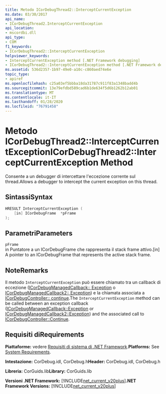 ```yaml
---
title: Metodo ICorDebugThread2::InterceptCurrentException
ms.date: 03/30/2017
api_name:
- ICorDebugThread2.InterceptCurrentException
api_location:
- mscordbi.dll
api_type:
- COM
f1_keywords:
- ICorDebugThread2::InterceptCurrentException
helpviewer_keywords:
- InterceptCurrentException method [.NET Framework debugging]
- ICorDebugThread2::InterceptCurrentException method [.NET Framework debugging]
ms.assetid: 536d2357-1b97-49e0-a10c-c860aed74e6e
topic_type:
- apiref
ms.openlocfilehash: c25a03ef5bbba18da31787c911f83a1348badd4b
ms.sourcegitcommit: 13e79efdbd589cad6b1de634f5d6b1262b12ab01
ms.translationtype: MT
ms.contentlocale: it-IT
ms.lasthandoff: 01/28/2020
ms.locfileid: "76791458"
---
```

# <a name="icordebugthread2interceptcurrentexception-method"></a><span data-ttu-id="da8fc-102">Metodo ICorDebugThread2::InterceptCurrentException</span><span class="sxs-lookup"><span data-stu-id="da8fc-102">ICorDebugThread2::InterceptCurrentException Method</span></span>
<span data-ttu-id="da8fc-103">Consente a un debugger di intercettare l'eccezione corrente sul thread.</span><span class="sxs-lookup"><span data-stu-id="da8fc-103">Allows a debugger to intercept the current exception on this thread.</span></span>  
  
## <a name="syntax"></a><span data-ttu-id="da8fc-104">Sintassi</span><span class="sxs-lookup"><span data-stu-id="da8fc-104">Syntax</span></span>  
  
```cpp  
HRESULT InterceptCurrentException (  
    [in] ICorDebugFrame  *pFrame  
);  
```  
  
## <a name="parameters"></a><span data-ttu-id="da8fc-105">Parametri</span><span class="sxs-lookup"><span data-stu-id="da8fc-105">Parameters</span></span>  
 `pFrame`  
 <span data-ttu-id="da8fc-106">in Puntatore a un ICorDebugFrame che rappresenta il stack frame attivo.</span><span class="sxs-lookup"><span data-stu-id="da8fc-106">[in] A pointer to an ICorDebugFrame that represents the active stack frame.</span></span>  
  
## <a name="remarks"></a><span data-ttu-id="da8fc-107">Note</span><span class="sxs-lookup"><span data-stu-id="da8fc-107">Remarks</span></span>  
 <span data-ttu-id="da8fc-108">Il metodo `InterceptCurrentException` può essere chiamato tra un callback di eccezione ([ICorDebugManagedCallback:: Exception](icordebugmanagedcallback-exception-method.md) o [ICorDebugManagedCallback2:: Exception](icordebugmanagedcallback2-exception-method.md)) e la chiamata associata a [ICorDebugController:: continue](icordebugcontroller-continue-method.md).</span><span class="sxs-lookup"><span data-stu-id="da8fc-108">The `InterceptCurrentException` method can be called between an exception callback ([ICorDebugManagedCallback::Exception](icordebugmanagedcallback-exception-method.md) or [ICorDebugManagedCallback2::Exception](icordebugmanagedcallback2-exception-method.md)) and the associated call to [ICorDebugController::Continue](icordebugcontroller-continue-method.md).</span></span>  
  
## <a name="requirements"></a><span data-ttu-id="da8fc-109">Requisiti di</span><span class="sxs-lookup"><span data-stu-id="da8fc-109">Requirements</span></span>  
 <span data-ttu-id="da8fc-110">**Piattaforme:** vedere [Requisiti di sistema di .NET Framework](../../../../docs/framework/get-started/system-requirements.md).</span><span class="sxs-lookup"><span data-stu-id="da8fc-110">**Platforms:** See [System Requirements](../../../../docs/framework/get-started/system-requirements.md).</span></span>  
  
 <span data-ttu-id="da8fc-111">**Intestazione:** CorDebug.idl, CorDebug.h</span><span class="sxs-lookup"><span data-stu-id="da8fc-111">**Header:** CorDebug.idl, CorDebug.h</span></span>  
  
 <span data-ttu-id="da8fc-112">**Libreria:** CorGuids.lib</span><span class="sxs-lookup"><span data-stu-id="da8fc-112">**Library:** CorGuids.lib</span></span>  
  
 <span data-ttu-id="da8fc-113">**Versioni .NET Framework:** [!INCLUDE[net_current_v20plus](../../../../includes/net-current-v20plus-md.md)]</span><span class="sxs-lookup"><span data-stu-id="da8fc-113">**.NET Framework Versions:** [!INCLUDE[net_current_v20plus](../../../../includes/net-current-v20plus-md.md)]</span></span>
